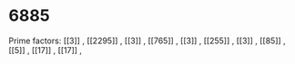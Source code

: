 # 6885

Prime factors: [[3]] , [[2295]] , [[3]] , [[765]] , [[3]] , [[255]] , [[3]] , [[85]] , [[5]] , [[17]] , [[17]] , 